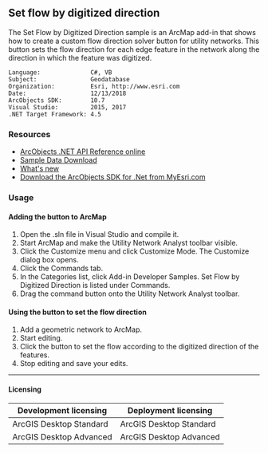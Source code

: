 ## Set flow by digitized direction

The Set Flow by Digitized Direction sample is an ArcMap add-in that shows how to create a custom flow direction solver button for utility networks. This button sets the flow direction for each edge feature in the network along the direction in which the feature was digitized.    


<!-- TODO: Fill this section below with metadata about this sample-->
```
Language:              C#, VB
Subject:               Geodatabase
Organization:          Esri, http://www.esri.com
Date:                  12/13/2018
ArcObjects SDK:        10.7
Visual Studio:         2015, 2017
.NET Target Framework: 4.5
```

### Resources

* [ArcObjects .NET API Reference online](http://desktop.arcgis.com/en/arcobjects/latest/net/webframe.htm)  
* [Sample Data Download](../../releases)  
* [What's new](http://desktop.arcgis.com/en/arcobjects/latest/net/webframe.htm#91cabc68-2271-400a-8ff9-c7fb25108546.htm)  
* [Download the ArcObjects SDK for .Net from MyEsri.com](https://my.esri.com/)  

### Usage
#### Adding the button to ArcMap  
1. Open the .sln file in Visual Studio and compile it.  
1. Start ArcMap and make the Utility Network Analyst toolbar visible.  
1. Click the Customize menu and click Customize Mode. The Customize dialog box opens.  
1. Click the Commands tab.   
1. In the Categories list, click Add-in Developer Samples. Set Flow by Digitized Direction is listed under Commands.   
1. Drag the command button onto the Utility Network Analyst toolbar.  

#### Using the button to set the flow direction  
1. Add a geometric network to ArcMap.  
1. Start editing.  
1. Click the button to set the flow according to the digitized direction of the features.  
1. Stop editing and save your edits.  









---------------------------------

#### Licensing  
| Development licensing | Deployment licensing | 
| ------------- | ------------- | 
| ArcGIS Desktop Standard | ArcGIS Desktop Standard |  
| ArcGIS Desktop Advanced | ArcGIS Desktop Advanced |  


